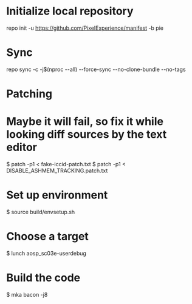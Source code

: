 
# Initialize local repository
repo init -u https://github.com/PixelExperience/manifest -b pie

# Sync
repo sync -c -j$(nproc --all) --force-sync --no-clone-bundle --no-tags

# Patching 
# Maybe it will fail, so fix it while looking diff sources by the text editor
$ patch -p1 < fake-iccid-patch.txt
$ patch -p1 < DISABLE_ASHMEM_TRACKING.patch.txt

# Set up environment
$ source build/envsetup.sh

# Choose a target
$ lunch aosp_sc03e-userdebug

# Build the code
$ mka bacon -j8


